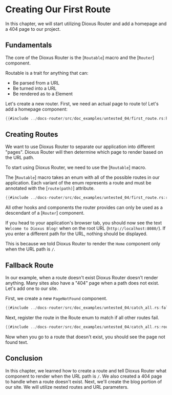 # Creating Our First Route

In this chapter, we will start utilizing Dioxus Router and add a homepage and a
404 page to our project.

## Fundamentals

The core of the Dioxus Router is the [`Routable`] macro and the [`Router`] component.


Routable is a trait for anything that can:
- Be parsed from a URL
- Be turned into a URL
- Be rendered as to a Element


Let's create a new router. First, we need an actual page to route to! Let's add a homepage component:

```rust
{{#include ../docs-router/src/doc_examples/untested_04/first_route.rs:home}}
```

## Creating Routes

We want to use Dioxus Router to separate our application into different "pages".
Dioxus Router will then determine which page to render based on the URL path.

To start using Dioxus Router, we need to use the [`Routable`] macro.

The [`Routable`] macro takes an enum with all of the possible routes in our application. Each variant of the enum represents a route and must be annotated with the [`route(path)`] attribute.

```rust
{{#include ../docs-router/src/doc_examples/untested_04/first_route.rs:router}}
```

All other hooks and components the router provides can only be used as a descendant of a [`Router`] component.

If you head to your application's browser tab, you should now see the text
`Welcome to Dioxus Blog!` when on the root URL (`http://localhost:8080/`). If
you enter a different path for the URL, nothing should be displayed.

This is because we told Dioxus Router to render the `Home` component only when
the URL path is `/`.

## Fallback Route

In our example, when a route doesn't exist Dioxus Router doesn't render anything. Many sites also have a "404" page when a path does not exist. Let's add one to our site.

First, we create a new `PageNotFound` component.

```rust
{{#include ../docs-router/src/doc_examples/untested_04/catch_all.rs:fallback}}
```

Next, register the route in the Route enum to match if all other routes fail.

```rust
{{#include ../docs-router/src/doc_examples/untested_04/catch_all.rs:router}}
```

Now when you go to a route that doesn't exist, you should see the page not found
text.

## Conclusion

In this chapter, we learned how to create a route and tell Dioxus Router what
component to render when the URL path is `/`. We also created a 404 page to
handle when a route doesn't exist. Next, we'll create the blog portion of our
site. We will utilize nested routes and URL parameters.
